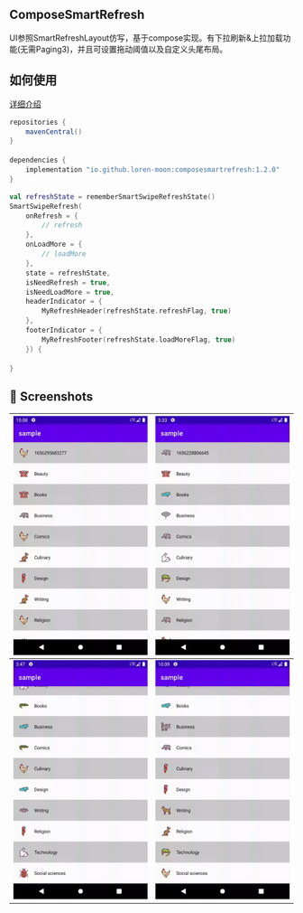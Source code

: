 ## ComposeSmartRefresh
UI参照SmartRefreshLayout仿写，基于compose实现。有下拉刷新&上拉加载功能(无需Paging3)，并且可设置拖动阈值以及自定义头尾布局。

## 如何使用
[详细介绍](https://juejin.cn/post/7113733273561333797)

```gradle
repositories {
    mavenCentral()
}

dependencies {
    implementation "io.github.loren-moon:composesmartrefresh:1.2.0"
}
```

```kotlin
val refreshState = rememberSmartSwipeRefreshState()
SmartSwipeRefresh(
    onRefresh = {
        // refresh
    },
    onLoadMore = {
        // loadMore
    },
    state = refreshState,
    isNeedRefresh = true,
    isNeedLoadMore = true,
    headerIndicator = {
        MyRefreshHeader(refreshState.refreshFlag, true)
    },
    footerIndicator = {
        MyRefreshFooter(refreshState.loadMoreFlag, true)
    }) {
    
}
```

## :camera_flash: Screenshots

<img src="/snapshot/refresh_success.gif" width="260">|<img src="/snapshot/refresh_error.gif" width="260">
---|---
<img src="/snapshot/load_success.gif" width="260">|<img src="/snapshot/load_error.gif" width="260">
